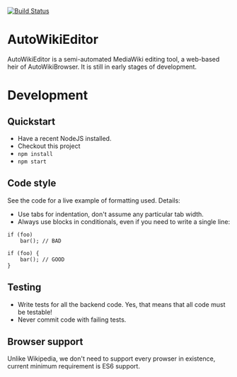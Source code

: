 [![Build Status](https://travis-ci.org/AutoWikiEditor/AutoWikiEditor.svg?branch=master)](https://travis-ci.org/AutoWikiEditor/AutoWikiEditor)

# AutoWikiEditor

AutoWikiEditor is a semi-automated MediaWiki editing tool, a web-based heir of AutoWikiBrowser. It is still in early stages of development.

# Development

## Quickstart

* Have a recent NodeJS installed.
* Checkout this project
* `npm install`
* `npm start`


## Code style

See the code for a live example of formatting used. Details:
* Use tabs for indentation, don't assume any particular tab width.
* Always use blocks in conditionals, even if you need to write a single line:
```lang=js
if (foo)
    bar(); // BAD

if (foo) {
    bar(); // GOOD
}
```

## Testing
* Write tests for all the backend code. Yes, that means that all code must be testable!
* Never commit code with failing tests.

## Browser support
Unlike Wikipedia, we don't need to support every prowser in existence, current minimum requirement is ES6 support.

